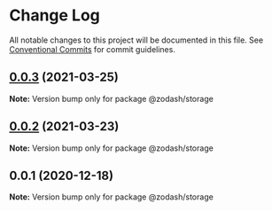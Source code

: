 # Change Log

All notable changes to this project will be documented in this file.
See [Conventional Commits](https://conventionalcommits.org) for commit guidelines.

## [0.0.3](https://github.com/zcorky/zodash/compare/@zodash/storage@0.0.2...@zodash/storage@0.0.3) (2021-03-25)

**Note:** Version bump only for package @zodash/storage





## [0.0.2](https://github.com/zcorky/zodash/compare/@zodash/storage@0.0.1...@zodash/storage@0.0.2) (2021-03-23)

**Note:** Version bump only for package @zodash/storage





## 0.0.1 (2020-12-18)

**Note:** Version bump only for package @zodash/storage
